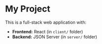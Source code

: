 # My Project

This is a full-stack web application with:
- **Frontend:** React (in `client/` folder)
- **Backend:** JSON Server (in `server/` folder)
